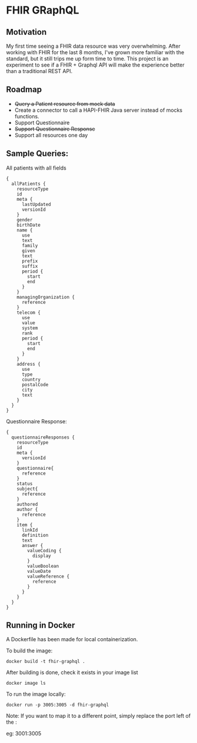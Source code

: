 # FHIR GRaphQL

## Motivation

My first time seeing a FHIR data resource was very overwhelming. After working with FHIR for the last 8 months, I've grown more familiar with the standard, but it still trips me up form time to time. This project is an experiment to see if a FHIR + Graphql API will make the experience better than a traditional REST API.

## Roadmap

- ~~Query a Patient resource from mock data~~
- Create a connector to call a HAPI-FHIR Java server instead of mocks functions.
- Support Questionnaire
- ~~Support Questionnaire Response~~
- Support all resources one day


## Sample Queries:

All patients with all fields
~~~
{
  allPatients {
    resourceType
    id
    meta {
      lastUpdated
      versionId
    }
    gender
    birthDate
    name {
      use
      text
      family
      given
      text
      prefix
      suffix
      period {
        start
        end
      }
    }
    managingOrganization {
      reference
    }
    telecom {
      use
      value
      system
      rank
      period {
        start
        end
      }
    }
    address {
      use
      type
      country
      postalCode
      city
      text
    }
  }
}
~~~

Questionnaire Response:

~~~
{
  questionnaireResponses {
    resourceType
    id
    meta {
      versionId
    }
    questionnaire{
      reference
    }
    status
    subject{
      reference
    }
    authored
    author {
      reference
    }
    item {
      linkId
      definition
      text
      answer {
        valueCoding {
          display
        }
        valueBoolean
        valueDate
        valueReference {
          reference
        }
      }
    }
  }
}
~~~

## Running in Docker

A Dockerfile has been made for local containerization.

To build the image:

`docker build -t fhir-graphql .`

After building is done, check it exists in your image list

`docker image ls`

To run the image locally:

`docker run -p 3005:3005 -d fhir-graphql`

Note: If you want to map it to a different point, simply replace the port left of the :

eg: 3001:3005
